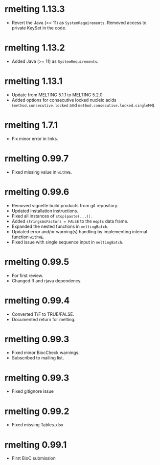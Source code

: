 # rmelting  1.13.3
* Revert the Java (>= 11) as `SystemRequirements`. Removed access to private KeySet in the code.

# rmelting  1.13.2
* Added Java (>= 11) as `SystemRequirements`.

# rmelting  1.13.1
* Update from MELTING 5.1.1 to MELTING 5.2.0
* Added options for consecutive locked nucleic acids (`method.consecutive.locked` and `method.consecutive.locked.singleMM`).

# rmelting  1.7.1
* Fix minor error in links.

# rmelting  0.99.7
* Fixed missing value in `withWE`.

# rmelting  0.99.6
* Removed vignette build products from git repository.
* Updated installation instructions.
* Fixed all instances of `stop(paste(...))`.
* Added `stringsAsFactors = FALSE` to the `eopts` data frame.
* Expanded the nested functions in `meltingBatch`.
* Updated error and/or warning(s) handling by implementing internal function `withWE`.
* Fixed issue with single sequence input in `meltingBatch`.


# rmelting  0.99.5
* For first review.
* Changed R and rjava dependency.

# rmelting  0.99.4
* Converted T/F to TRUE/FALSE.
* Documented return for melting.

# rmelting  0.99.3

* Fixed minor BiocCheck warnings.
* Subscribed to mailing list.

# rmelting  0.99.3

* Fixed gitignore issue

# rmelting  0.99.2

* Fixed missing Tables.xlsx


# rmelting  0.99.1

* First BioC submission
